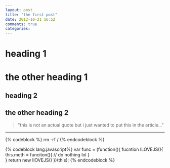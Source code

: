 ```yaml
---
layout: post
title: "the first post"
date: 2012-10-21 16:52
comments: true
categories: 
---
```


# heading 1

the other heading 1
===============

## heading 2

the other heading 2
---------------

> "this is not an actual quote but i just wanted to put this in the article..."

* * *

{% codeblock %}
rm -rf /
{% endcodeblock %}

{% codeblock lang:javascript%}
var func = (function(){
  fucntion ILOVEJS(){
		this.meth = funciton(){
			// do nothing lol
		}		
	}
	return new IlOVEJS() 
})(this);
{% endcodeblock %}
